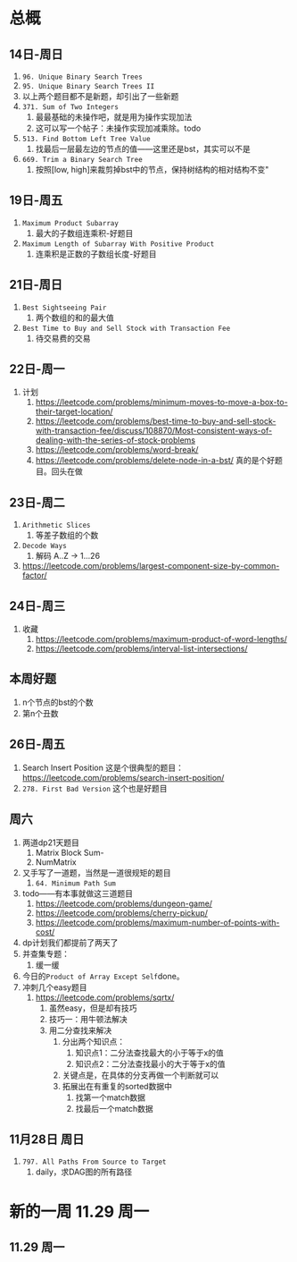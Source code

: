 # 总概## 14日-周日1. `96. Unique Binary Search Trees`2. `95. Unique Binary Search Trees II`3. 以上两个题目都不是新题，却引出了一些新题4. `371. Sum of Two Integers`    1. 最最基础的未操作吧，就是用为操作实现加法    2. 这可以写一个帖子：未操作实现加减乘除。todo5. `513. Find Bottom Left Tree Value`    1. 找最后一层最左边的节点的值——这里还是bst，其实可以不是6. `669. Trim a Binary Search Tree`    1. 按照[low, high]来裁剪掉bst中的节点，保持树结构的相对结构不变"## 19日-周五1. `Maximum Product Subarray`    1. 最大的子数组连乘积-好题目2. `Maximum Length of Subarray With Positive Product`    1. 连乘积是正数的子数组长度-好题目## 21日-周日1. `Best Sightseeing Pair`   1. 两个数组的和的最大值2. `Best Time to Buy and Sell Stock with Transaction Fee`   1. 待交易费的交易## 22日-周一1. 计划   1. https://leetcode.com/problems/minimum-moves-to-move-a-box-to-their-target-location/   2. https://leetcode.com/problems/best-time-to-buy-and-sell-stock-with-transaction-fee/discuss/108870/Most-consistent-ways-of-dealing-with-the-series-of-stock-problems   3. https://leetcode.com/problems/word-break/   4. https://leetcode.com/problems/delete-node-in-a-bst/ 真的是个好题目。回头在做## 23日-周二1. `Arithmetic Slices`   1. 等差子数组的个数2. `Decode Ways`   1. 解码 A..Z -> 1...263. https://leetcode.com/problems/largest-component-size-by-common-factor/## 24日-周三1. 收藏   1. https://leetcode.com/problems/maximum-product-of-word-lengths/   2. https://leetcode.com/problems/interval-list-intersections/ ## 本周好题1. n个节点的bst的个数2. 第n个丑数## 26日-周五1. Search Insert Position 这是个很典型的题目：https://leetcode.com/problems/search-insert-position/2. `278. First Bad Version` 这个也是好题目## 周六1. 两道dp21天题目   1. Matrix Block Sum-   2. NumMatrix2. 又手写了一道题，当然是一道很规矩的题目   1. `64. Minimum Path Sum`3. todo——有本事就做这三道题目    1. https://leetcode.com/problems/dungeon-game/   2. https://leetcode.com/problems/cherry-pickup/   3. https://leetcode.com/problems/maximum-number-of-points-with-cost/4. dp计划我们都提前了两天了5. 并查集专题：   1. 缓一缓6. 今日的`Product of Array Except Self`done。7. 冲刺几个easy题目   1. https://leetcode.com/problems/sqrtx/      1. 虽然easy，但是却有技巧      2. 技巧一：用牛顿法解决      3. 用二分查找来解决         1. 分出两个知识点：            1. 知识点1：二分法查找最大的小于等于x的值            2. 知识点2：二分法查找最小的大于等于x的值         2. 关键点是，在具体的分支再做一个判断就可以         3. 拓展出在有重复的sorted数据中            1. 找第一个match数据            2. 找最后一个match数据## 11月28日 周日1. `797. All Paths From Source to Target`   1. daily，求DAG图的所有路径# 新的一周 11.29 周一## 11.29 周一